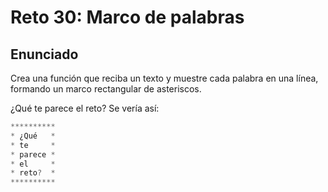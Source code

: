 # Reto 30: Marco de palabras

## Enunciado

Crea una función que reciba un texto y muestre cada palabra en una línea, formando un marco rectangular de asteriscos.

¿Qué te parece el reto? Se vería así:

```js
**********
* ¿Qué   *
* te     *
* parece *
* el     *
* reto?  *
**********
```
